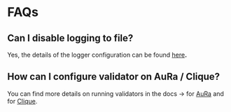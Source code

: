 # FAQs

## Can I disable logging to file?

Yes, the details of the logger configuration can be found [here](https://docs.nethermind.io/nethermind/ethereum-client/running-nethermind/runtime#nlog-config)**.**

## How can I configure validator on AuRa / Clique?

You can find more details on running validators in the docs -&gt; for [AuRa](https://docs.nethermind.io/nethermind/guides-and-helpers/validator-setup/aura-validator) and for [Clique](https://docs.nethermind.io/nethermind/ethereum-client/private-networks/how-to-setup-a-nethermind-only-clique-based-chain).



## 



